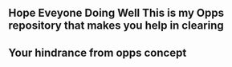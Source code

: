 ## Hope Eveyone Doing  Well This is my Opps repository that makes you help in clearing 
## Your hindrance from opps concept
   